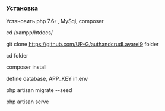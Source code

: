 ### Установка

Установить php 7.6+, MySql, composer

cd /xampp/htdocs/

git clone https://github.com/UP-G/authandcrudLavarel9 folder

cd folder

composer install

define database, APP_KEY in.env

php artisan migrate --seed

php artisan serve



